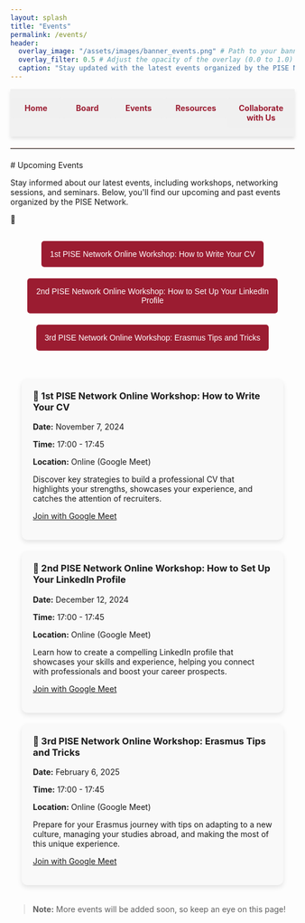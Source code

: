 ```yaml
---
layout: splash
title: "Events"
permalink: /events/
header:
  overlay_image: "/assets/images/banner_events.png" # Path to your banner image
  overlay_filter: 0.5 # Adjust the opacity of the overlay (0.0 to 1.0)
  caption: "Stay updated with the latest events organized by the PISE Network"
---
```


<nav class="custom-nav">
  <ul>
    <li><a href="/minimal-mistakes/">Home</a></li>
    <li><a href="/minimal-mistakes/board/">Board</a></li>
    <li><a href="/minimal-mistakes/events/">Events</a></li>
    <li><a href="/minimal-mistakes/resources/">Resources</a></li>
    <li><a href="/minimal-mistakes/collaborate/">Collaborate with Us</a></li>
  </ul>
</nav>

<hr style="border: none; border-top: 1px solid #e3c8c1; margin: 20px 0;">
# Upcoming Events

Stay informed about our latest events, including workshops, networking sessions, and seminars. Below, you'll find our upcoming and past events organized by the PISE Network.





<div class="countdown-buttons">
  <button onclick="scrollToEvent('event-1')" class="countdown-button">1st PISE Network Online Workshop: How to Write Your CV</button>
  <button onclick="scrollToEvent('event-2')" class="countdown-button">2nd PISE Network Online Workshop: How to Set Up Your LinkedIn Profile</button>
  <button onclick="scrollToEvent('event-3')" class="countdown-button">3rd PISE Network Online Workshop: Erasmus Tips and Tricks</button>
</div>

<div class="event-list">
  <div class="event" id="event-1">
    <h3>📅 1st PISE Network Online Workshop: How to Write Your CV</h3>
    <p><strong>Date:</strong> November 7, 2024</p>
    <p><strong>Time:</strong> 17:00 - 17:45</p>
    <p><strong>Location:</strong> Online (Google Meet)</p>
    <p>Discover key strategies to build a professional CV that highlights your strengths, showcases your experience, and catches the attention of recruiters.</p>
    <p><a href="https://meet.google.com/kvw-udxm-wib" target="_blank">Join with Google Meet</a></p>
  </div>

  <div class="event" id="event-2">
    <h3>📅 2nd PISE Network Online Workshop: How to Set Up Your LinkedIn Profile</h3>
    <p><strong>Date:</strong> December 12, 2024</p>
    <p><strong>Time:</strong> 17:00 - 17:45</p>
    <p><strong>Location:</strong> Online (Google Meet)</p>
    <p>Learn how to create a compelling LinkedIn profile that showcases your skills and experience, helping you connect with professionals and boost your career prospects.</p>
    <p><a href="https://meet.google.com/kvw-udxm-wib" target="_blank">Join with Google Meet</a></p>
  </div>

  <div class="event" id="event-3">
    <h3>📅 3rd PISE Network Online Workshop: Erasmus Tips and Tricks</h3>
    <p><strong>Date:</strong> February 6, 2025</p>
    <p><strong>Time:</strong> 17:00 - 17:45</p>
    <p><strong>Location:</strong> Online (Google Meet)</p>
    <p>Prepare for your Erasmus journey with tips on adapting to a new culture, managing your studies abroad, and making the most of this unique experience.</p>
    <p><a href="https://meet.google.com/kvw-udxm-wib" target="_blank">Join with Google Meet</a></p>
  </div>
</div>

> **Note:** More events will be added soon, so keep an eye on this page!

<style>
.custom-nav {
  display: flex;
  justify-content: space-evenly;
  align-items: center;
  width: 100%;
  position: sticky;
  top: 0;
  background-color: rgba(240, 240, 240, 0.9);
  padding: 15px 0;
  box-shadow: 0px 4px 6px rgba(0, 0, 0, 0.1);
  z-index: 10;
}
.custom-nav ul {
  display: flex;
  width: 100%;
  list-style: none;
  margin: 0;
  padding: 0;
}
.custom-nav li {
  flex: 1;
  text-align: center;
}
.custom-nav a {
  display: block;
  color: #9b1c31;
  background-color: rgba(240, 240, 240, 0.9);
  text-decoration: none;
  padding: 10px 20px;
  margin: 0;
  border-radius: 5px;
  font-weight: bold;
  transition: background-color 0.3s, transform 0.2s;
}
.custom-nav a:hover {
  background-color: #e3c8c1;
  transform: scale(1.05);
}

.countdown-buttons {
  text-align: center;
  margin: 20px;
}
.countdown-button {
  background-color: #9b1c31;
  color: #fff;
  border: none;
  padding: 15px;
  margin: 10px;
  font-size: 1em;
  cursor: pointer;
  border-radius: 5px;
  transition: background-color 0.3s, transform 0.3s;
}
.countdown-button:hover {
  background-color: #e3c8c1;
  transform: scale(1.1);
}

.event-list {
  display: flex;
  flex-direction: column;
  gap: 20px;
  padding: 20px;
}
.event {
  background-color: #f9f9f9;
  padding: 20px;
  border-radius: 10px;
  box-shadow: 0 4px 8px rgba(0, 0, 0, 0.1);
}
.event h3 {
  margin-top: 0;
}

.calendar-container {
  margin: 20px 0;
  box-shadow: 0 4px 8px rgba(0, 0, 0, 0.1);
  border-radius: 10px;
  overflow: hidden;
}
</style>

<script>
  function scrollToEvent(eventId) {
    const element = document.getElementById(eventId);
    if (element) {
      element.scrollIntoView({ behavior: 'smooth' });
    }
  }
</script>
